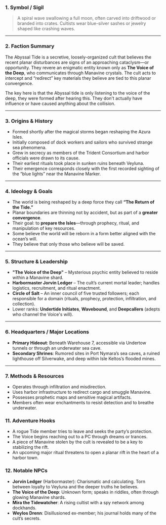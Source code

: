 ### 1. **Symbol / Sigil**

> A spiral wave swallowing a full moon, often carved into driftwood or branded into crates. Cultists wear blue-silver sashes or jewelry shaped like crashing waves.

---

### 2. **Faction Summary**

The Abyssal Tide is a secretive, loosely-organized cult that believes the recent planar disturbances are signs of an approaching cataclysm—or opportunity. They revere an enigmatic entity known only as **The Voice of the Deep**, who communicates through Manavine crystals. The cult acts to intercept and “redirect” key materials they believe are tied to this planar convergence.

The key here is that the Abyssal tide is only listening to the voice of the deep, they were formed after hearing this. They don't actually have influence or have caused anything about the collision.

---

### 3. **Origins & History**

- Formed shortly after the magical storms began reshaping the Azura Isles.
- Initially composed of dock workers and sailors who survived strange sea phenomena. 
- Grew in secrecy as members of the Trident Consortium and harbor officials were drawn to its cause.
- Their earliest rituals took place in sunken ruins beneath Veyluna.
- Their emergence corresponds closely with the first recorded sighting of the “blue lights” near the Manavine Marker.

---

### 4. **Ideology & Goals**

- The world is being reshaped by a deep force they call **“The Return of the Tide.”**
- Planar boundaries are thinning not by accident, but as part of a **greater convergence**.
- Their goal: to **prepare the Isles**—through prophecy, ritual, and manipulation of key resources.
- Some believe the world will be reborn in a form better aligned with the ocean’s will.
- They believe that only those who believe will be saved.

---

### 5. **Structure & Leadership**

- **"The Voice of the Deep"** – Mysterious psychic entity believed to reside within a Manavine shard.
- **Harbormaster Jorvin Ledger** – The cult’s current mortal leader; handles logistics, recruitment, and ritual enactment. 
- **Circle of Salt** – An inner council of five trusted followers; each responsible for a domain (rituals, prophecy, protection, infiltration, and collection).
- Lower ranks: **Undertide Initiates**, **Wavebound**, and **Deepcallers** (adepts who channel the Voice's will).

---

### 6. **Headquarters / Major Locations**

- **Primary Hideout**: Beneath Warehouse 7, accessible via Undertow tunnels or through an underwater sea cave.
- **Secondary Shrines**: Rumored sites in Port Nymara’s sea caves, a ruined lighthouse off Silverwake, and deep within Isle Keltos’s flooded mines.

---

### 7. **Methods & Resources**

- Operates through infiltration and misdirection.
- Uses harbor infrastructure to redirect cargo and smuggle Manavine.
- Possesses prophetic maps and sensitive magical artifacts.
- Members often wear enchantments to resist detection and to breathe underwater.

### 11. **Adventure Hooks**

- A rogue Tide member tries to leave and seeks the party’s protection.
- The Voice begins reaching out to a PC through dreams or trances.
- A piece of Manavine stolen by the cult is revealed to be a key to stabilizing the rift.
- An upcoming major ritual threatens to open a planar rift in the heart of a harbor town.
### 12. **Notable NPCs**

- **Jorvin Ledger** (Harbormaster): Charismatic and calculating. Torn between loyalty to Veyluna and the deeper truths he believes.
- **The Voice of the Deep**: Unknown form; speaks in riddles, often through glowing Manavine shards.
- **Mira the Tidewatcher**: A rising cultist with a spy network among dockhands.
- **Weylos Drenn**: Disillusioned ex-member; his journal holds many of the cult’s secrets.